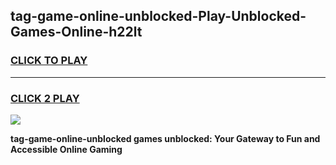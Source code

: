 
## tag-game-online-unblocked-Play-Unblocked-Games-Online-h22lt
<h3>
<a href="https://premium76.site?title=tag-game-online-unblocked&ref=24A">CLICK TO PLAY</a></h3>
<hr>

<h3>
<a href="https://premium76.site?title=tag-game-online-unblocked&ref=24A">CLICK 2 PLAY</a>
  
</h3>

<a href="https://premium76.site?title=tag-game-online-unblocked&ref=24A"><img src="https://clearcache.store/games.png"></a>


**tag-game-online-unblocked games unblocked: Your Gateway to Fun and Accessible Online Gaming**
